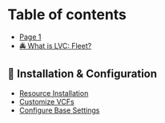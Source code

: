 # Table of contents

* [Page 1](README.md)
* [🚔 What is LVC: Fleet?](<README (1).md>)

## 📄 Installation & Configuration

* [Resource Installation](installation-and-configuration/resource-installation.md)
* [Customize VCFs](installation-and-configuration/customize-vcfs.md)
* [Configure Base Settings](installation-and-configuration/configure-base-settings.md)
